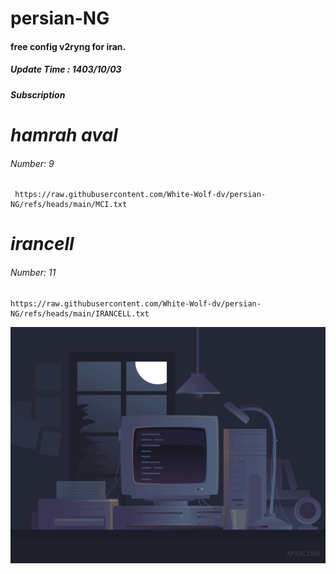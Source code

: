 # persian-NG

#### free config v2ryng for iran.


<h5>Update Time : 1403/10/03 </h5>

##### Subscription

  # *****hamrah aval*****

<h6>Number: 9 </h6>

     https://raw.githubusercontent.com/White-Wolf-dv/persian-NG/refs/heads/main/MCI.txt

# *****irancell*****

<h6>Number: 11 </h6>

    https://raw.githubusercontent.com/White-Wolf-dv/persian-NG/refs/heads/main/IRANCELL.txt

<p align="center">
<img  src="https://github.com/White-Wolf-dv/White-Wolf-dv/blob/main/5.gif">
</p>
